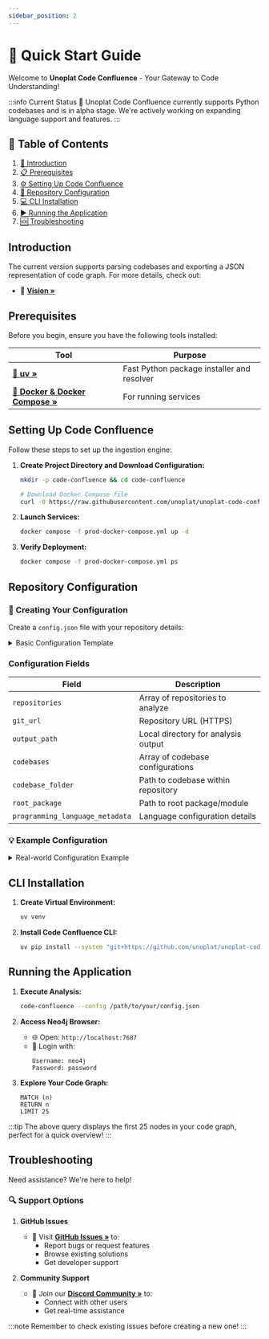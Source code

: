 ```yaml
---
sidebar_position: 2
---
```


# 🚀 Quick Start Guide

Welcome to **Unoplat Code Confluence** - Your Gateway to Code Understanding!

:::info Current Status
🔄 Unoplat Code Confluence currently supports Python codebases and is in alpha stage. We're actively working on expanding language support and features.
:::

## 📑 Table of Contents

1. [🎯 Introduction](#introduction)
2. [📋 Prerequisites](#prerequisites)
3. [⚙️ Setting Up Code Confluence](#setting-up-code-confluence)
4. [🔄 Repository Configuration](#repository-configuration)
5. [💻 CLI Installation](#cli-installation)
6. [▶️ Running the Application](#running-the-application)
7. [🆘 Troubleshooting](#troubleshooting)

## Introduction

The current version supports parsing codebases and exporting a JSON representation of code graph. For more details, check out:
- 📘 [**Vision »**](/docs/deep-dive/vision)

## Prerequisites

Before you begin, ensure you have the following tools installed:

| Tool | Purpose |
|------|---------|
| [**🚀 uv »**](https://docs.astral.sh/uv/getting-started/installation/) | Fast Python package installer and resolver |
| [**🐳 Docker & Docker Compose »**](https://www.portainer.io/) | For running services |

## Setting Up Code Confluence

Follow these steps to set up the ingestion engine:

1. **Create Project Directory and Download Configuration:**
   ```bash
   mkdir -p code-confluence && cd code-confluence
   
   # Download Docker Compose file
   curl -O https://raw.githubusercontent.com/unoplat/unoplat-code-confluence/main/unoplat-code-confluence-ingestion/code-confluence-flow-bridge/prod-docker-compose.yml
   ```

2. **Launch Services:**
   ```bash
   docker compose -f prod-docker-compose.yml up -d
   ```

3. **Verify Deployment:**
   ```bash
   docker compose -f prod-docker-compose.yml ps
   ```

## Repository Configuration

### 📝 Creating Your Configuration

Create a `config.json` file with your repository details:

<details>
<summary>Basic Configuration Template</summary>

```json
{
  "repositories": [
    {
      "git_url": "https://github.com/your-org/your-repo",
      "output_path": "/path/to/output/directory",
      "codebases": [
        {
          "codebase_folder": "path/to/codebase",
          "root_package": "src/package_name",
          "programming_language_metadata": {
            "language": "python",
            "package_manager": "uv"
          }
        }
      ]
    }
  ]
}
```
</details>

### Configuration Fields

| Field | Description |
|-------|-------------|
| `repositories` | Array of repositories to analyze |
| `git_url` | Repository URL (HTTPS) |
| `output_path` | Local directory for analysis output |
| `codebases` | Array of codebase configurations |
| `codebase_folder` | Path to codebase within repository |
| `root_package` | Path to root package/module |
| `programming_language_metadata` | Language configuration details |

### 💡 Example Configuration

<details>
<summary>Real-world Configuration Example</summary>

```json
{
  "repositories": [
    {
      "git_url": "https://github.com/unoplat/unoplat-code-confluence",
      "output_path": "/Users/username/Documents/unoplat",
      "codebases": [
        {
          "codebase_folder": "unoplat-code-confluence-ingestion/code-confluence-flow-bridge",
          "root_package": "src/code_confluence_flow_bridge",
          "programming_language_metadata": {
            "language": "python",
            "package_manager": "uv"
          }
        }
      ]
    }
  ]
}
```
</details>

## CLI Installation

1. **Create Virtual Environment:**
   ```bash
   uv venv
   ```

2. **Install Code Confluence CLI:**
   ```bash
   uv pip install --system "git+https://github.com/unoplat/unoplat-code-confluence.git#subdirectory=unoplat-code-confluence-cli" 
   ```

## Running the Application

1. **Execute Analysis:**
   ```bash
   code-confluence --config /path/to/your/config.json
   ```

2. **Access Neo4j Browser:**
   - 🌐 Open: `http://localhost:7687`
   - 🔑 Login with:
     ```
     Username: neo4j
     Password: password
     ```

3. **Explore Your Code Graph:**
   ```cypher
   MATCH (n) 
   RETURN n 
   LIMIT 25
   ```

:::tip
The above query displays the first 25 nodes in your code graph, perfect for a quick overview!
:::

## Troubleshooting

Need assistance? We're here to help! 

### 🔍 Support Options

1. **GitHub Issues**
   - 📝 Visit [**GitHub Issues »**](https://github.com/unoplat/unoplat-code-confluence/issues) to:
     - Report bugs or request features
     - Browse existing solutions
     - Get developer support

2. **Community Support**
   - 💬 Join our [**Discord Community »**](https://discord.com/channels/1131597983058755675/1169968780953260106) to:
     - Connect with other users
     - Get real-time assistance

:::note
Remember to check existing issues before creating a new one!
:::


